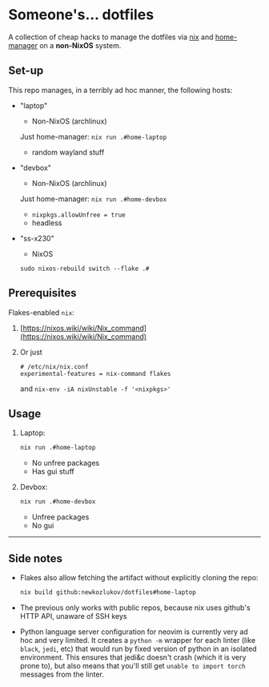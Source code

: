 # Someone's... dotfiles

A collection of cheap hacks to manage the dotfiles via [nix](https://nixos.org)
and [home-manager](https://github.com/nix-community/home-manager) on a
**non-NixOS** system.

## Set-up

This repo manages, in a terribly ad hoc manner, the following hosts:
- "laptop"
    - Non-NixOS (archlinux)

    Just home-manager:
    `nix run .#home-laptop`

    - random wayland stuff
- "devbox"
    - Non-NixOS (archlinux)

    Just home-manager:
    `nix run .#home-devbox`

    - `nixpkgs.allowUnfree = true`
    - headless
- "ss-x230"
    - NixOS

    `sudo nixos-rebuild switch --flake .#`

## Prerequisites

Flakes-enabled `nix`:

1. [https://nixos.wiki/wiki/Nix_command](https://nixos.wiki/wiki/Nix_command)
2. Or just

   ```
   # /etc/nix/nix.conf
   experimental-features = nix-command flakes
   ```

   and `nix-env -iA nixUnstable -f '<nixpkgs>'`


## Usage

1. Laptop:
    ```bash
    nix run .#home-laptop
    ```

    - No unfree packages
    - Has gui stuff

2. Devbox:
    ```bash
    nix run .#home-devbox
    ```

    - Unfree packages
    - No gui

---

## Side notes

- Flakes also allow fetching the artifact without explicitly cloning the repo:

  ```bash
  nix build github:newkozlukov/dotfiles#home-laptop
  ```
- The previous only works with public repos, because nix uses github's HTTP
  API, unaware of SSH keys
- Python language server configuration for neovim is currently very ad hoc and
  very limited.  It creates a `python -m` wrapper for each linter (like
  `black`, `jedi`, etc) that would run by fixed version of python in an
  isolated environment. This ensures that jedi&c doesn't crash (which it is
  very prone to), but also means that you'll still get `unable to import torch`
  messages from the linter.
